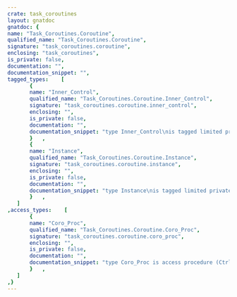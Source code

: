 ```yaml
---
crate: task_coroutines
layout: gnatdoc
gnatdoc: {
name: "Task_Coroutines.Coroutine",
qualified_name: "Task_Coroutines.Coroutine",
signature: "task_coroutines.coroutine",
enclosing: "task_coroutines",
is_private: false,
documentation: "",
documentation_snippet: "",
tagged_types:    [
       {
       name: "Inner_Control",
       qualified_name: "Task_Coroutines.Coroutine.Inner_Control",
       signature: "task_coroutines.coroutine.inner_control",
       enclosing: "",
       is_private: false,
       documentation: "",
       documentation_snippet: "type Inner_Control\nis tagged limited private;",
       }   ,
       {
       name: "Instance",
       qualified_name: "Task_Coroutines.Coroutine.Instance",
       signature: "task_coroutines.coroutine.instance",
       enclosing: "",
       is_private: false,
       documentation: "",
       documentation_snippet: "type Instance\nis tagged limited private;",
       }   ,
   ]
,access_types:    [
       {
       name: "Coro_Proc",
       qualified_name: "Task_Coroutines.Coroutine.Coro_Proc",
       signature: "task_coroutines.coroutine.coro_proc",
       enclosing: "",
       is_private: false,
       documentation: "",
       documentation_snippet: "type Coro_Proc is access procedure (Ctrl : in out Inner_Control'Class);",
       }   ,
   ]
,}
---
```

